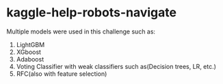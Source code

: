 # kaggle-help-robots-navigate
Multiple models were used in this challenge such as:
1. LightGBM
2. XGboost
3. Adaboost
4. Voting Classifier with weak classifiers such as(Decision trees, LR, etc.)
5. RFC(also with feature selection)
